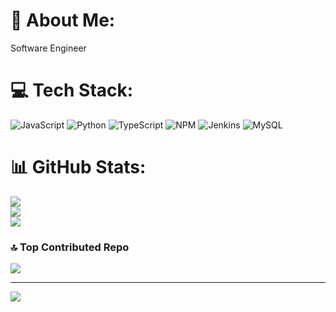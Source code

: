 # 💫 About Me:
Software Engineer



# 💻 Tech Stack:
![JavaScript](https://img.shields.io/badge/javascript-%23323330.svg?style=flat&logo=javascript&logoColor=%23F7DF1E) ![Python](https://img.shields.io/badge/python-3670A0?style=flat&logo=python&logoColor=ffdd54) ![TypeScript](https://img.shields.io/badge/typescript-%23007ACC.svg?style=flat&logo=typescript&logoColor=white) ![NPM](https://img.shields.io/badge/NPM-%23CB3837.svg?style=flat&logo=npm&logoColor=white) ![Jenkins](https://img.shields.io/badge/jenkins-%232C5263.svg?style=flat&logo=jenkins&logoColor=white) ![MySQL](https://img.shields.io/badge/mysql-%2300000f.svg?style=flat&logo=mysql&logoColor=white)
# 📊 GitHub Stats:
![](https://github-readme-stats.vercel.app/api?username=helloujjwal&theme=dark&hide_border=false&include_all_commits=false&count_private=true)<br/>
![](https://github-readme-streak-stats.herokuapp.com/?user=helloujjwal&theme=dark&hide_border=false)<br/>
![](https://github-readme-stats.vercel.app/api/top-langs/?username=helloujjwal&theme=dark&hide_border=false&include_all_commits=false&count_private=true&layout=compact)

### 🔝 Top Contributed Repo
![](https://github-contributor-stats.vercel.app/api?username=helloujjwal&limit=5&theme=dark&combine_all_yearly_contributions=true)

---
[![](https://visitcount.itsvg.in/api?id=helloujjwal&icon=0&color=0)](https://visitcount.itsvg.in)

<!-- Proudly created with GPRM ( https://gprm.itsvg.in ) -->
